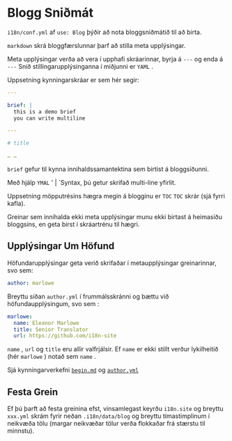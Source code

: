 # Blogg Sniðmát

`i18n/conf.yml` af `use: Blog` þýðir að nota bloggsniðmátið til að birta.

`markdown` skrá bloggfærslunnar þarf að stilla meta upplýsingar.

Meta upplýsingar verða að vera í upphafi skráarinnar, byrja á `---` og enda á `---` Snið stillingarupplýsinganna í miðjunni er `YAML` .

Uppsetning kynningarskráar er sem hér segir:

```yml
---

brief: |
  this is a demo brief
  you can write multiline

---

# title

… …
```

`brief` gefur til kynna innihaldssamantektina sem birtist á bloggsíðunni.

Með hjálp `YMAL` ' | `Syntax, þú getur skrifað multi-line yfirlit.

Uppsetning möpputrésins hægra megin á blogginu er `TOC` `TOC` skrár (sjá fyrri kafla).

Greinar sem innihalda ekki meta upplýsingar munu ekki birtast á heimasíðu bloggsins, en geta birst í skráartrénu til hægri.

## Upplýsingar Um Höfund

Höfundarupplýsingar geta verið skrifaðar í metaupplýsingar greinarinnar, svo sem:

```yml
author: marlowe
```

Breyttu síðan `author.yml` í frummálsskránni og bættu við höfundaupplýsingum, svo sem :

```yml
marlowe:
  name: Eleanor Marlowe
  title: Senior Translator
  url: https://github.com/i18n-site
```

`name` , `url` og `title` eru allir valfrjálsir. Ef `name` er ekki stillt verður lykilheitið (hér `marlowe` ) notað sem `name` .

Sjá kynningarverkefni [`begin.md`](https://github.com/i18n-site/demo.i18n.site/blob/main/en/blog/news/begin.md?plain=1) og [`author.yml`](https://github.com/i18n-site/demo.i18n.site/blob/main/en/author.yml)

## Festa Grein

Ef þú þarft að festa greinina efst, vinsamlegast keyrðu `i18n.site` og breyttu `xxx.yml` skrám fyrir neðan `.i18n/data/blog` og breyttu tímastimplinum í neikvæða tölu (margar neikvæðar tölur verða flokkaðar frá stærstu til minnstu).